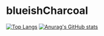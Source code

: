 
# blueishCharcoal
[![Top Langs](https://github-readme-stats.vercel.app/api/top-langs/?username=PandaBoy444)](https://github.com/anuraghazra/github-readme-stats)
[![Anurag's GitHub stats](https://github-readme-stats.vercel.app/api?username=PandaBoy444&hide=commits)](https://github.com/PandaBoy444/blueishCharcoal)
